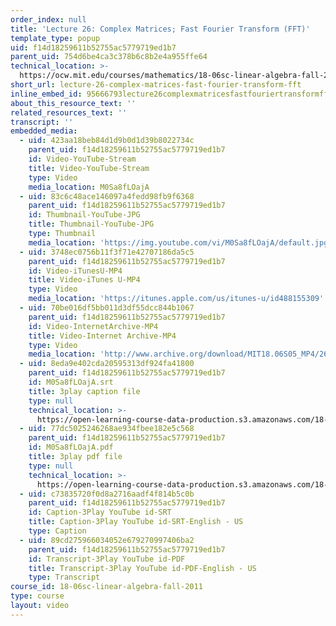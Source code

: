 ```yaml
---
order_index: null
title: 'Lecture 26: Complex Matrices; Fast Fourier Transform (FFT)'
template_type: popup
uid: f14d18259611b52755ac5779719ed1b7
parent_uid: 754d6be4ca3c378b6c8b2e4a955ffe64
technical_location: >-
  https://ocw.mit.edu/courses/mathematics/18-06sc-linear-algebra-fall-2011/resource-index/lecture-26-complex-matrices-fast-fourier-transform-fft
short_url: lecture-26-complex-matrices-fast-fourier-transform-fft
inline_embed_id: 95666793lecture26complexmatricesfastfouriertransformfft48272038
about_this_resource_text: ''
related_resources_text: ''
transcript: ''
embedded_media:
  - uid: 423aa18beb84d1d9b0d1d39b8022734c
    parent_uid: f14d18259611b52755ac5779719ed1b7
    id: Video-YouTube-Stream
    title: Video-YouTube-Stream
    type: Video
    media_location: M0Sa8fLOajA
  - uid: 83c6c48ace146097a4fedd98fb9f6368
    parent_uid: f14d18259611b52755ac5779719ed1b7
    id: Thumbnail-YouTube-JPG
    title: Thumbnail-YouTube-JPG
    type: Thumbnail
    media_location: 'https://img.youtube.com/vi/M0Sa8fLOajA/default.jpg'
  - uid: 3748ec0756b11f3f71e42707186da5c5
    parent_uid: f14d18259611b52755ac5779719ed1b7
    id: Video-iTunesU-MP4
    title: Video-iTunes U-MP4
    type: Video
    media_location: 'https://itunes.apple.com/us/itunes-u/id488155309'
  - uid: 70be016df5bb011d3df55dcc844b1067
    parent_uid: f14d18259611b52755ac5779719ed1b7
    id: Video-InternetArchive-MP4
    title: Video-Internet Archive-MP4
    type: Video
    media_location: 'http://www.archive.org/download/MIT18.06S05_MP4/26.mp4'
  - uid: 8eda9e402cda20595313df924fa41800
    parent_uid: f14d18259611b52755ac5779719ed1b7
    id: M0Sa8fLOajA.srt
    title: 3play caption file
    type: null
    technical_location: >-
      https://open-learning-course-data-production.s3.amazonaws.com/18-06sc-linear-algebra-fall-2011/5e408ba7c2daf33c408257094d6a0e0b_M0Sa8fLOajA.srt
  - uid: 77dc5025246268ae934fbee182e5c568
    parent_uid: f14d18259611b52755ac5779719ed1b7
    id: M0Sa8fLOajA.pdf
    title: 3play pdf file
    type: null
    technical_location: >-
      https://open-learning-course-data-production.s3.amazonaws.com/18-06sc-linear-algebra-fall-2011/14f40d4e826079013fc3e260ec0103f0_M0Sa8fLOajA.pdf
  - uid: c73835720f0d8a2716aadf4f814b5c0b
    parent_uid: f14d18259611b52755ac5779719ed1b7
    id: Caption-3Play YouTube id-SRT
    title: Caption-3Play YouTube id-SRT-English - US
    type: Caption
  - uid: 89cd275966034052e679270997406ba2
    parent_uid: f14d18259611b52755ac5779719ed1b7
    id: Transcript-3Play YouTube id-PDF
    title: Transcript-3Play YouTube id-PDF-English - US
    type: Transcript
course_id: 18-06sc-linear-algebra-fall-2011
type: course
layout: video
---
```

